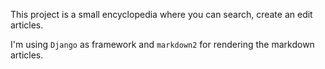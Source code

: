This project is a small encyclopedia where you can search, create an edit articles.

I'm using ```Django``` as framework and ```markdown2``` for rendering the markdown articles.
